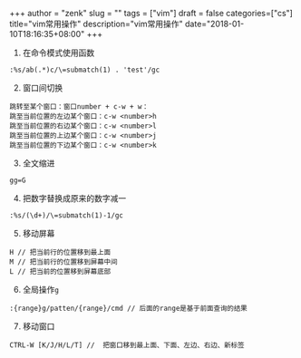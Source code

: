 +++
author = "zenk"
slug = ""
tags = ["vim"]
draft = false
categories=["cs"]
title="vim常用操作"
description="vim常用操作"
date="2018-01-10T18:16:35+08:00"
+++

1. 在命令模式使用函数

```
:%s/ab(.*)c/\=submatch(1) . 'test'/gc
```

2. 窗口间切换

```
跳转至某个窗口：窗口number + c-w + w：
跳至当前位置的左边某个窗口：c-w <number>h
跳至当前位置的右边某个窗口：c-w <number>l
跳至当前位置的上边某个窗口：c-w <number>j
跳至当前位置的下边某个窗口：c-w <number>k
```

3. 全文缩进

```
gg=G
```

4. 把数字替换成原来的数字减一

```
:%s/(\d+)/\=submatch(1)-1/gc
```

5. 移动屏幕

```
H // 把当前行的位置移到最上面
M // 把当前行的位置移到屏幕中间
L // 把当前的位置移到屏幕底部
```

6. 全局操作`g`

```
:{range}g/patten/{range}/cmd // 后面的range是基于前面查询的结果
```

7. 移动窗口

```
CTRL-W [K/J/H/L/T] //  把窗口移到最上面、下面、左边、右边、新标签
```